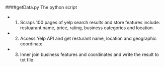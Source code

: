 ####getData.py
The python script 
* 1) Scraps 100 pages of yelp search results and store features include:
restuarant name, price, rating, business categories and location.
* 2) Access Yelp API and get resturant name, location and geographic coordinate
* 3) Inner join business features and coordinates and write the result to txt file
